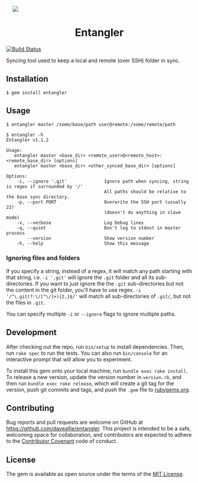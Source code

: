 <p align="center" style="width: 50px;"><img src="https://vignette1.wikia.nocookie.net/pokemon/images/e/ef/114Tangela_Dream.png/revision/latest/scale-to-width-down/185?cb=20141203054028"/></p>
<h1 align="center">Entangler</h1>

[![Build Status](https://travis-ci.org/daveallie/entangler.svg?branch=master)](https://travis-ci.org/daveallie/entangler)

Syncing tool used to keep a local and remote (over SSH) folder in sync.

## Installation

```
$ gem install entangler
```

## Usage

```shell
$ entangler master /some/base/path user@remote:/some/remote/path
```

```
$ entangler -h
Entangler v1.1.2

Usage:
   entangler master <base_dir> <remote_user>@<remote_host>:<remote_base_dir> [options]
   entangler master <base_dir> <other_synced_base_dir> [options]

Options:
    -i, --ignore '.git'              Ignore path when syncing, string is regex if surrounded by '/'
                                     All paths should be relative to the base sync directory.
    -p, --port PORT                  Overwrite the SSH port (usually 22)
                                     (doesn't do anything in slave mode)
    -v, --verbose                    Log Debug lines
    -q, --quiet                      Don't log to stdout in master process
        --version                    Show version number
    -h, --help                       Show this message
```

### Ignoring files and folders

If you specify a string, instead of a regex, it will match any path starting with that string, i.e. `-i '.git'` will ignore the `.git`
folder and all its sub-directories. If you want to just ignore the the `.git` sub-directories but not the content in the git folder, you'll
have to use regex. `-i '/^\.git(?:\/[^\/]+){2,}$/'` will match all sub-directories of `.git/`, but not the files in `.git`.

You can specify multiple `-i` or `--ignore` flags to ignore multiple paths.

## Development

After checking out the repo, run `bin/setup` to install dependencies. Then, run `rake spec` to run the tests. You can also run `bin/console` for an interactive prompt that will allow you to experiment.

To install this gem onto your local machine, run `bundle exec rake install`. To release a new version, update the version number in `version.rb`, and then run `bundle exec rake release`, which will create a git tag for the version, push git commits and tags, and push the `.gem` file to [rubygems.org](https://rubygems.org).

## Contributing

Bug reports and pull requests are welcome on GitHub at https://github.com/daveallie/entangler. This project is intended to be a safe, welcoming space for collaboration, and contributors are expected to adhere to the [Contributor Covenant](http://contributor-covenant.org) code of conduct.

## License

The gem is available as open source under the terms of the [MIT License](http://opensource.org/licenses/MIT).
